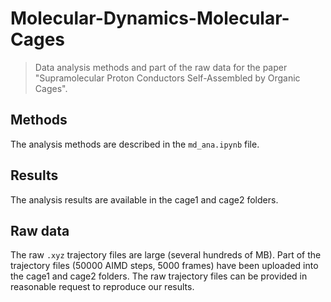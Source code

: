 # Molecular-Dynamics-Molecular-Cages
> Data analysis methods and part of the raw data for the paper "Supramolecular Proton Conductors Self-Assembled by Organic Cages".

## Methods
The analysis methods are described in the `md_ana.ipynb` file.

## Results
The analysis results are available in the cage1 and cage2 folders.

## Raw data
The raw `.xyz` trajectory files are large (several hundreds of MB). Part of the trajectory files (50000 AIMD steps, 5000 frames) have been uploaded into the cage1 and cage2 folders. The raw trajectory files can be provided in reasonable request to reproduce our results.

